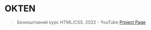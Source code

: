 # OKTEN
> Безкоштовний курс HTML/CSS. 2022 - YouTube
[Project Page](https://julasweta.github.io/okten1/)
